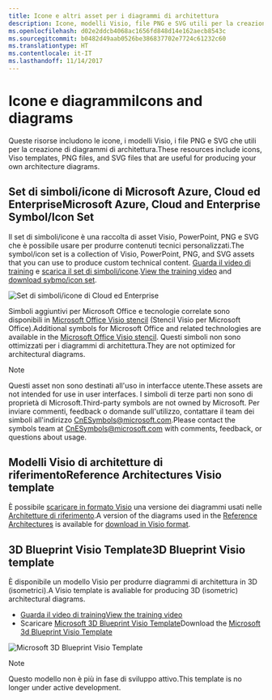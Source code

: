 ```yaml
---
title: Icone e altri asset per i diagrammi di architettura
description: Icone, modelli Visio, file PNG e SVG utili per la creazione di diagrammi di architettura
ms.openlocfilehash: d02e2ddcb4068ac1656fd848d14e162aecb8543c
ms.sourcegitcommit: b0482d49aab0526be386837702e7724c61232c60
ms.translationtype: HT
ms.contentlocale: it-IT
ms.lasthandoff: 11/14/2017
---
```

# <a name="icons-and-diagrams"></a><span data-ttu-id="1557b-103">Icone e diagrammi</span><span class="sxs-lookup"><span data-stu-id="1557b-103">Icons and diagrams</span></span>

<span data-ttu-id="1557b-104">Queste risorse includono le icone, i modelli Visio, i file PNG e SVG che utili per la creazione di diagrammi di architettura.</span><span class="sxs-lookup"><span data-stu-id="1557b-104">These resources include icons, Viso templates, PNG files, and SVG files that are useful for producing your own architecture diagrams.</span></span>

## <a name="microsoft-azure-cloud-and-enterprise-symbolicon-set"></a><span data-ttu-id="1557b-105">Set di simboli/icone di Microsoft Azure, Cloud ed Enterprise</span><span class="sxs-lookup"><span data-stu-id="1557b-105">Microsoft Azure, Cloud and Enterprise Symbol/Icon Set</span></span>

<span data-ttu-id="1557b-106">Il set di simboli/icone è una raccolta di asset Visio, PowerPoint, PNG e SVG che è possibile usare per produrre contenuti tecnici personalizzati.</span><span class="sxs-lookup"><span data-stu-id="1557b-106">The symbol/icon set is a collection of Visio, PowerPoint, PNG, and SVG assets that you can use to produce custom technical content.</span></span>
<span data-ttu-id="1557b-107">[Guarda il video di training](http://aka.ms/CnESymbolsVideo) e [scarica il set di simboli/icone](http://aka.ms/CnESymbols).</span><span class="sxs-lookup"><span data-stu-id="1557b-107">[View the training video](http://aka.ms/CnESymbolsVideo) and [download sybmo/icon set](http://aka.ms/CnESymbols).</span></span> 

![Set di simboli/icone di Cloud ed Enterprise](./_images/CnESymbols.png)

<span data-ttu-id="1557b-109">Simboli aggiuntivi per Microsoft Office e tecnologie correlate sono disponibili in [Microsoft Office Visio stencil](http://www.microsoft.com/en-us/download/details.aspx?id=35772) (Stencil Visio per Microsoft Office).</span><span class="sxs-lookup"><span data-stu-id="1557b-109">Additional symbols for Microsoft Office and related technologies are available in the [Microsoft Office Visio stencil](http://www.microsoft.com/en-us/download/details.aspx?id=35772).</span></span> <span data-ttu-id="1557b-110">Questi simboli non sono ottimizzati per i diagrammi di architettura.</span><span class="sxs-lookup"><span data-stu-id="1557b-110">They are not optimized for architectural diagrams.</span></span>   

> [!NOTE]
> <span data-ttu-id="1557b-111">Questi asset non sono destinati all'uso in interfacce utente.</span><span class="sxs-lookup"><span data-stu-id="1557b-111">These assets are not intended for use in user interfaces.</span></span> <span data-ttu-id="1557b-112">I simboli di terze parti non sono di proprietà di Microsoft.</span><span class="sxs-lookup"><span data-stu-id="1557b-112">Third-party symbols are not owned by Microsoft.</span></span>
> <span data-ttu-id="1557b-113">Per inviare commenti, feedback o domande sull'utilizzo, contattare il team dei simboli all'indirizzo [CnESymbols@microsoft.com](mailto:CnESymbols@microsoft.com).</span><span class="sxs-lookup"><span data-stu-id="1557b-113">Please contact the symbols team at [CnESymbols@microsoft.com](mailto:CnESymbols@microsoft.com) with comments, feedback, or questions about usage.</span></span>

## <a name="reference-architectures-visio-template"></a><span data-ttu-id="1557b-114">Modelli Visio di architetture di riferimento</span><span class="sxs-lookup"><span data-stu-id="1557b-114">Reference Architectures Visio template</span></span> 

<span data-ttu-id="1557b-115">È possibile [scaricare in formato Visio](https://aka.ms/arch-diagrams) una versione dei diagrammi usati nelle [Architetture di riferimento](../reference-architectures/index.md).</span><span class="sxs-lookup"><span data-stu-id="1557b-115">A version of the diagrams used in the [Reference Architectures](../reference-architectures/index.md) is available for [download in Visio format](https://aka.ms/arch-diagrams).</span></span>

## <a name="3d-blueprint-visio-template"></a><span data-ttu-id="1557b-116">3D Blueprint Visio Template</span><span class="sxs-lookup"><span data-stu-id="1557b-116">3D Blueprint Visio template</span></span>

<span data-ttu-id="1557b-117">È disponibile un modello Visio per produrre diagrammi di architettura in 3D (isometrici).</span><span class="sxs-lookup"><span data-stu-id="1557b-117">A Visio template is avaliable for producing 3D (isometric) architectural diagrams.</span></span>

- [<span data-ttu-id="1557b-118">Guarda il video di training</span><span class="sxs-lookup"><span data-stu-id="1557b-118">View the training video</span></span>](http://aka.ms/3dBlueprintTemplateVideo) 
- <span data-ttu-id="1557b-119">Scaricare [Microsoft 3D Blueprint Visio Template](http://aka.ms/3DBlueprintTemplate)</span><span class="sxs-lookup"><span data-stu-id="1557b-119">Download the [Microsoft 3d Blueprint Visio Template](http://aka.ms/3DBlueprintTemplate)</span></span>

![Microsoft 3D Blueprint Visio Template](./_images/3DBlueprintVisioTemplate.png)

> [!NOTE]
> <span data-ttu-id="1557b-121">Questo modello non è più in fase di sviluppo attivo.</span><span class="sxs-lookup"><span data-stu-id="1557b-121">This template is no longer under active development.</span></span>
